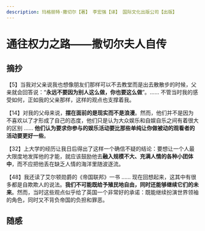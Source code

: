 ```yaml
---
description: 玛格丽特·撒切尔【著】 李宏强【译】 国际文化出版公司【出版】
---
```


# 通往权力之路——撒切尔夫人自传

## 摘抄

【5】当我对父亲说我也想像朋友们那样可以不去教堂而是出去散散步的时候，父亲就会回答说：“**永远不要因为别人这么做，你也要这么做**”。…… 不管当时我的感受如何，正如我的父亲那样，这样的观点也支撑着我。

【14】对我的父母来说，**摆在面前的是现实而不是浪漫**。然而，他们并不是因为不喜欢以了才形成了自己的态度，他们只是认为大众娱乐和自娱自乐之间有着很大的区别 …… **他们认为要求你参与的娱乐活动要比那些单纯让你做被动的观看者的活动要更好一些**。

【32】上大学的经历让我日后得出了这样一个确信不疑的结论：要想让一个人最大限度地发挥他的才能，就应该鼓励他去**融入规模不大、充满人情的各种小团体中**，而不应把他丢在缺乏人情的海洋里随波逐流。

【48】我还读了艾尔顿勋爵的《帝国联邦》一书 …… 现在回想起来，这其中有很多都是自欺欺人的说法。**我们不可能既给予殖民地自由，同时还能够继续它们的未来**。然而，当时这些观点似乎给了英国一个非常好的承诺：既能继续扮演世界领袖的角色，同时又不背负帝国的负担和罪恶。

## 随感

